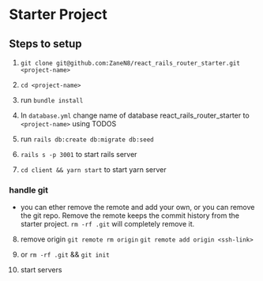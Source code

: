 # Starter Project

## Steps to setup

1. `git clone git@github.com:ZaneN8/react_rails_router_starter.git <project-name>`

2. `cd <project-name>`
3. run `bundle install`

4. In `database.yml` change name of database react_rails_router_starter to `<project-name>` using TODOS

5. run `rails db:create db:migrate db:seed`
6. `rails s -p 3001` to start rails server
7. `cd client && yarn start` to start yarn server

### handle git

- you can ether remove the remote and add your own, or you can remove the git repo. Remove the remote keeps the commit history from the starter project. `rm -rf .git` will completely remove it.

8. remove origin `git remote rm origin`
   `git remote add origin <ssh-link>`
9. or `rm -rf .git` && `git init`

10. start servers
